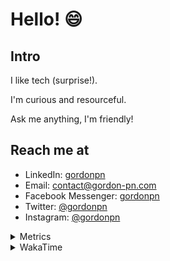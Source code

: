 # Hello! 😄

## Intro

I like tech (surprise!).

I'm curious and resourceful.

Ask me anything, I'm friendly!

## Reach me at

- LinkedIn: [gordonpn](https://www.linkedin.com/in/gordonpn/)
- Email: [contact@gordon-pn.com](mailto:contact@gordon-pn.com)
- Facebook Messenger: [gordonpn](https://www.messenger.com/t/Gordonpn)
- Twitter: [@gordonpn](https://twitter.com/Gordonpn)
- Instagram: [@gordonpn](https://www.instagram.com/gordonpn/)

<details>
  <summary>Metrics</summary>

  <img align="center" src="https://github.com/gordonpn/gordonpn/blob/master/github-metrics.svg" alt="GitHub Metrics">

</details>

<details>
  <summary>WakaTime</summary>

  <!--START_SECTION:waka-->
📊 **This Week I Spent My Time On** 

```text
💬 Programming Languages: 
Java                     3 hrs 3 mins        ██████████████░░░░░░░░░░░   57.39 % 
TypeScript               48 mins             ████░░░░░░░░░░░░░░░░░░░░░   15.15 % 
JSON                     14 mins             █░░░░░░░░░░░░░░░░░░░░░░░░   04.53 % 
GitIgnore file           13 mins             █░░░░░░░░░░░░░░░░░░░░░░░░   04.25 % 
Brazil Dependency Config 13 mins             █░░░░░░░░░░░░░░░░░░░░░░░░   04.24 % 

🔥 Editors: 
Intellijidea             5 hrs 14 mins       █████████████████████████   98.36 % 
VS Code                  5 mins              ░░░░░░░░░░░░░░░░░░░░░░░░░   01.64 % 
```


 Last Updated on 13/03/2024 16:19:52 UTC
<!--END_SECTION:waka-->
</details>
